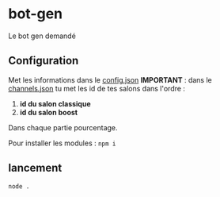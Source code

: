 # bot-gen
Le bot gen demandé

## Configuration
Met les informations dans le [config.json](./config.json)
**IMPORTANT** : dans le [channels.json](./channels.json) tu met les id de tes salons dans l'ordre :
1. **id du salon classique**
2. **id du salon boost**

Dans chaque partie pourcentage.

Pour installer les modules :
`npm i`

## lancement
`node .`